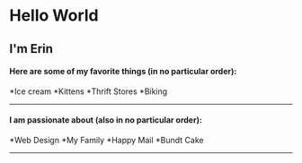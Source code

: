 # Hello World
## I'm Erin
#### Here are some of my favorite things (in no particular order):
  *Ice cream
  *Kittens
  *Thrift Stores
  *Biking
***
#### I am passionate about (also in no particular order):
  *Web Design
  *My Family
  *Happy Mail
  *Bundt Cake
***
